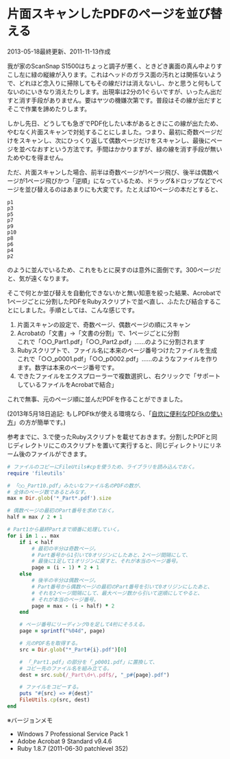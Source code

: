# 片面スキャンしたPDFのページを並び替える

2013-05-18最終更新、2011-11-13作成

我が家のScanSnap S1500はちょっと調子が悪く、ときどき裏面の真ん中よりすこし左に緑の縦線が入ります。これはヘッドのガラス面の汚れとは関係ないようで、どれほど念入りに掃除してもその線だけは消えないし、かと思うと何もしてないのにいきなり消えたりします。出現率は2分の1ぐらいですが、いったん出だすと消す手段がありません。要はヤツの機嫌次第です。普段はその線が出だすとそこで作業を諦めたりします。

しかし先日、どうしても急ぎでPDF化したい本があるときにこの線が出たため、やむなく片面スキャンで対処することにしました。つまり、最初に奇数ページだけをスキャンし、次にひっくり返して偶数ページだけをスキャンし、最後にページを並べなおすという方法です。手間はかかりますが、緑の線を消す手段が無いためやむを得ません。

ただ、片面スキャンした場合、前半は奇数ページが1ページ飛び、後半は偶数ページが1ページ飛びかつ「逆順」になっているため、ドラッグ&ドロップなどでページを並び替えるのはあまりにも大変です。たとえば10ページの本だとすると、

```plaintext
p1
p3
p5
p7
p9
p10
p8
p6
p4
p2
```

のように並んでいるため、これをもとに戻すのは意外に面倒です。300ページだと、気が遠くなります。

そこで何とか並び替えを自動化できないかと無い知恵を絞った結果、Acrobatで1ページごとに分割したPDFをRubyスクリプトで並べ直し、ふたたび結合することにしました。手順としては、こんな感じです。

1. 片面スキャンの設定で、奇数ページ、偶数ページの順にスキャン
1. Acrobatの「文書」→「文書の分割」で、1ページごとに分割  
   これで「○○_Part1.pdf」「○○_Part2.pdf」……のように分割されます
1. Rubyスクリプトで、ファイル名に本来のページ番号つけたファイルを生成  
   これで「○○_p0001.pdf」「○○_p0002.pdf」……のようなファイルを作ります。数字は本来のページ番号です。
1. できたファイルをエクスプローラーで複数選択し、右クリックで「サポートしているファイルをAcrobatで結合」

これで無事、元のページ順に並んだPDFを作ることができました。

(2013年5月18日追記: もしPDFtkが使える環境なら、「[自炊に便利なPDFtkの使い方](20130519.md)」の方が簡単です。)

参考までに、3.で使ったRubyスクリプトを載せておきます。分割したPDFと同じディレクトリにこのスクリプトを置いて実行すると、同じディレクトリにリネーム後のファイルができます。

```ruby
# ファイルのコピーにFileUtils#cpを使うため、ライブラリを読み込んでおく。
require 'fileutils'

# 「○○_Part10.pdf」みたいなファイル名のPDFの数が、
# 全体のページ数であるとみなす。
max = Dir.glob('*_Part*.pdf').size

# 偶数ページの最初のPart番号を求めておく。
half = max / 2 + 1

# Part1から最終Partまで順番に処理していく。
for i in 1 .. max
    if i < half
        # 最初の半分は奇数ページ。
        # Part番号から1引いて0オリジンにしたあと、2ページ間隔にして、
        # 最後に1足して1オリジンに戻すと、それが本当のページ番号。
        page = (i - 1) * 2 + 1
    else
        # 後半の半分は偶数ページ。
        # Part番号から偶数ページの最初のPart番号を引いて0オリジンにしたあと、
        # それを2ページ間隔にして、最大ページ数から引いて逆順にしてやると、
        # それが本当のページ番号。
        page = max - (i - half) * 2
    end

    # ページ番号にリーディング0を足して4桁にそろえる。
    page = sprintf("%04d", page)

    # 元のPDF名を取得する。
    src = Dir.glob("*_Part#{i}.pdf")[0]

    # 「_Part1.pdf」の部分を「_p0001.pdf」に置換して、
    # コピー先のファイル名を組み立てる。
    dest = src.sub(/_Part\d+\.pdf$/, "_p#{page}.pdf")

    # ファイルをコピーする。
    puts "#{src} => #{dest}"
    FileUtils.cp(src, dest)
end
```

※バージョンメモ

- Windows 7 Professional Service Pack 1
- Adobe Acrobat 9 Standard v9.4.6
- Ruby 1.8.7 (2011-06-30 patchlevel 352)
